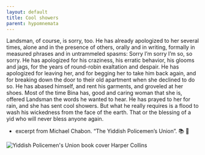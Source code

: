 ```yaml
---
layout: default
title: Cool showers
parent: hypomnemata
---
```

Landsman, of course, is sorry, too. He has already apologized to her several times, alone and in the presence of others, orally and in writing, formally in measured phrases and in untrammeled spasms: Sorry I’m sorry I’m so, so sorry. He has apologized for his craziness, his erratic behavior, his glooms and jags, for the years of round-robin exaltation and despair. He has apologized for leaving her, and for begging her to take him back again, and for breaking down the door to their old apartment when she declined to do so. He has abased himself, and rent his garments, and groveled at her shoes. Most of the time Bina has, good and caring woman that she is, offered Landsman the words he wanted to hear. He has prayed to her for rain, and she has sent cool showers. But what he really requires is a flood to wash his wickedness from the face of the earth. That or the blessing of a yid who will never bless anyone again.


- excerpt from Michael Chabon. “The Yiddish Policemen’s Union”. 📚 💬

![Yiddish Policemen's Union book cover Harper Collins]( https://7robots.micro.blog/uploads/2024/91dbc3fe5b.jpg "Yiddish Policemen's Union book cover Harper Collins")


